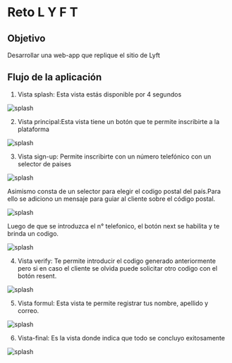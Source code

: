 # Reto L Y F T

## Objetivo
Desarrollar una web-app que replique el sitio de Lyft

## Flujo de la aplicación
1. Vista splash: Esta vista estás disponible por 4 segundos

![splash](assets/images/vista-splash.JPG)

2. Vista principal:Esta vista tiene un botón que te permite inscribirte a la plataforma

![splash](assets/images/vista-principal.JPG)

3. Vista sign-up: Permite inscribirte con un número telefónico con un selector de paises

![splash](assets/images/vista-sign.JPG)

Asimismo consta de un selector para elegir el codigo postal del país.Para ello se adiciono un mensaje para guiar al cliente sobre el código postal.

![splash](assets/images/vista-mensaje.JPG)

Luego de que se introduzca el n° telefonico, el botón next se habilita y te brinda un codigo.

![splash](assets/images/vista-code.JPG)

4. Vista verify: Te permite introducir el codigo generado anteriormente pero si en caso el cliente se olvida puede solicitar otro codigo con el botón resent.

![splash](assets/images/vista-verify.JPG)

5. Vista formul: Esta vista te permite registrar tus nombre, apellido y correo.

![splash](assets/images/vista-formul.JPG)

6. Vista-final: Es la vista donde indica que todo se concluyo exitosamente

![splash](assets/images/vista-final.JPG)
